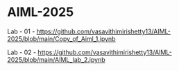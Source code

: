 # AIML-2025

Lab - 01 - https://github.com/vasavithimirishetty13/AIML-2025/blob/main/Copy_of_Aiml_1.ipynb

Lab - 02 - https://github.com/vasavithimirishetty13/AIML-2025/blob/main/AIML_lab_2.ipynb
